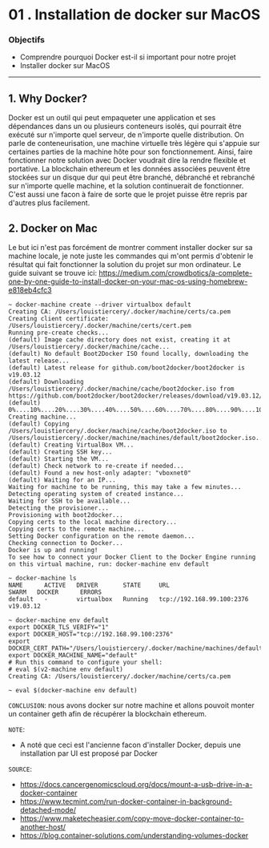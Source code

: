 # 01 . Installation de docker sur MacOS

### Objectifs

- Comprendre pourquoi Docker est-il si important pour notre projet
- Installer docker sur MacOS

---

## 1. Why Docker?

Docker est un outil qui peut empaqueter une application et ses dépendances dans un ou plusieurs conteneurs isolés, qui pourrait être exécuté sur n'importe quel serveur, de n'importe quelle distribution.
On parle de conteneurisation, une machine virtuelle très légère qui s'appuie sur certaines parties de la machine hôte pour son fonctionnement.
Ainsi, faire fonctionner notre solution avec Docker voudrait dire la rendre flexible et portative. La blockchain ethereum et les données associées peuvent être stockées sur un disque dur qui peut être branché, débranché et rebranché sur n'importe quelle machine, et la solution continuerait de fonctionner. C'est aussi une facon à faire de sorte que le projet puisse être repris par d'autres plus facilement. 


## 2. Docker on Mac

Le but ici n'est pas forcément de montrer comment installer docker sur sa machine locale, je note juste les commandes qui m'ont permis d'obtenir le résultat qui fait fonctionner la solution du projet sur mon ordinateur. 
Le guide suivant se trouve ici: https://medium.com/crowdbotics/a-complete-one-by-one-guide-to-install-docker-on-your-mac-os-using-homebrew-e818eb4cfc3

```shell script
~ docker-machine create --driver virtualbox default
Creating CA: /Users/louistiercery/.docker/machine/certs/ca.pem
Creating client certificate: /Users/louistiercery/.docker/machine/certs/cert.pem
Running pre-create checks...
(default) Image cache directory does not exist, creating it at /Users/louistiercery/.docker/machine/cache...
(default) No default Boot2Docker ISO found locally, downloading the latest release...
(default) Latest release for github.com/boot2docker/boot2docker is v19.03.12
(default) Downloading /Users/louistiercery/.docker/machine/cache/boot2docker.iso from https://github.com/boot2docker/boot2docker/releases/download/v19.03.12/boot2docker.iso...
(default) 0%....10%....20%....30%....40%....50%....60%....70%....80%....90%....100%
Creating machine...
(default) Copying /Users/louistiercery/.docker/machine/cache/boot2docker.iso to /Users/louistiercery/.docker/machine/machines/default/boot2docker.iso...
(default) Creating VirtualBox VM...
(default) Creating SSH key...
(default) Starting the VM...
(default) Check network to re-create if needed...
(default) Found a new host-only adapter: "vboxnet0"
(default) Waiting for an IP...
Waiting for machine to be running, this may take a few minutes...
Detecting operating system of created instance...
Waiting for SSH to be available...
Detecting the provisioner...
Provisioning with boot2docker...
Copying certs to the local machine directory...
Copying certs to the remote machine...
Setting Docker configuration on the remote daemon...
Checking connection to Docker...
Docker is up and running!
To see how to connect your Docker Client to the Docker Engine running on this virtual machine, run: docker-machine env default
```

```shell script
~ docker-machine ls
NAME      ACTIVE   DRIVER       STATE     URL                         SWARM   DOCKER      ERRORS
default   -        virtualbox   Running   tcp://192.168.99.100:2376           v19.03.12   
```

```shell script
~ docker-machine env default
export DOCKER_TLS_VERIFY="1"
export DOCKER_HOST="tcp://192.168.99.100:2376"
export DOCKER_CERT_PATH="/Users/louistiercery/.docker/machine/machines/default"
export DOCKER_MACHINE_NAME="default"
# Run this command to configure your shell: 
# eval $(v2-machine env default)
Creating CA: /Users/louistiercery/.docker/machine/certs/ca.pem
```

```shell script
~ eval $(docker-machine env default)
```

`CONCLUSION`: nous avons docker sur notre machine et allons pouvoit monter un container geth afin de récupérer la blockchain ethereum. 



`NOTE`:
- A noté que ceci est l'ancienne facon d'installer Docker, depuis une installation par UI est proposé par Docker

`SOURCE`:
- https://docs.cancergenomicscloud.org/docs/mount-a-usb-drive-in-a-docker-container
- https://www.tecmint.com/run-docker-container-in-background-detached-mode/
- https://www.maketecheasier.com/copy-move-docker-container-to-another-host/
- https://blog.container-solutions.com/understanding-volumes-docker
